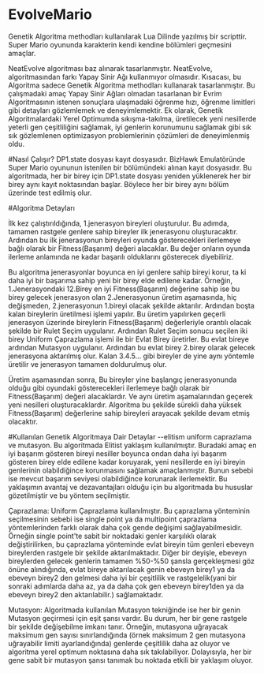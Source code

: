 # EvolveMario
Genetik Algoritma methodları kullanılarak Lua Dilinde yazılmış bir scripttir. Super Mario oyununda karakterin kendi kendine bölümleri geçmesini amaçlar. 

NeatEvolve algoritması baz alınarak tasarlanmıştır. NeatEvolve, algoritmasından farkı Yapay Sinir Ağı kullanmıyor olmasıdır. Kısacası, bu Algoritma sadece Genetik Algoritma methodları kullanarak tasarlanmıştır. Bu çalışmadaki amaç Yapay Sinir Ağları olmadan tasarlanan bir Evrim Algoritmasının istenen sonuçlara ulaşmadaki öğrenme hızı, öğrenme limitleri gibi detayları gözlemlemek ve deneyimlemektir. Ek olarak, Genetik Algoritmalardaki Yerel Optimumda sıkışma-takılma, üretilecek yeni nesillerde yeterli gen çeşitliliğini sağlamak, iyi genlerin korunumunu sağlamak gibi sık sık gözlemlenen optimizasyon problemlerinin çözümleri de deneyimlenmiş oldu.

#Nasıl Çalışır?
DP1.state dosyası kayıt dosyasıdır. BizHawk Emulatöründe Super Mario oyununun istenilen bir bölümündeki alınan kayıt dosyasıdır. Bu algoritmada, her bir birey için DP1.state dosyası yeniden yüklenerek her bir birey aynı kayıt noktasından başlar. Böylece her bir birey aynı bölüm üzerinde test edilmiş olur.

#Algoritma Detayları

İlk kez çalıştırıldığında, 1.jenerasyon bireyleri oluşturulur. Bu adımda, tamamen rastgele genlere sahip bireyler ilk jenerasyonu oluşturacaktır.
Ardından bu ilk jenerasyonun bireyleri oyunda gösterecekleri ilerlemeye bağlı olarak bir Fitness(Başarım) değeri alacaklar. Bu değer onların oyunda ilerleme anlamında ne kadar başarılı olduklarını gösterecek diyebiliriz.

Bu algoritma jenerasyonlar boyunca en iyi genlere sahip bireyi korur, ta ki daha iyi bir başarıma sahip yeni bir birey elde edilene kadar. Örneğin, 1.Jenerasyondaki 12.Birey en iyi Fitness(Başarım) değerine sahip ise bu birey gelecek jenerasyon olan 2.Jenerasyonun üretim aşamasında, hiç değişmeden, 2.jenerasyonun 1.bireyi olacak şekilde aktarılır. Ardından boşta kalan bireylerin üretilmesi işlemi yapılır. Bu üretim yapılırken geçerli jenerasyon üzerinde bireylerin Fitness(Başarım) değerleriyle orantılı olacak şekilde bir Rulet Seçim uygulanır. Ardından Rulet Seçim sonucu seçilen iki birey Uniform Çaprazlama işlemi ile bir Evlat Birey üretirler. Bu evlat bireye ardından Mutasyon uygulanır. Ardından bu evlat birey 2.birey olarak gelecek jenerasyona aktarılmış olur. Kalan 3.4.5... gibi bireyler de yine aynı yöntemle üretilir ve jenerasyon tamamen doldurulmuş olur.

Üretim aşamasından sonra,
Bu bireyler yine başlangıç jenerasyonunda olduğu gibi oyundaki gösterecekleri ilerlemeye bağlı olarak bir Fitness(Başarım) değeri alacaklardır. Ve aynı üretim aşamalarından geçerek yeni nesilleri oluşturacaklardır. Algoritma bu şekilde sürekli daha yüksek Fitness(Başarım) değerlerine sahip bireyleri arayacak şekilde devam etmiş olacaktır.

#Kullanılan Genetik Algoritmaya Dair Detaylar
--elitism uniform caprazlama ve mutasyon.
Bu algoritmada Elitist yaklaşım kullanılmıştır. Buradaki amaç en iyi başarım gösteren bireyi nesiller boyunca ondan daha iyi başarım gösteren birey elde edilene kadar koruyarak, yeni nesillerde en iyi bireyin genlerinin  olabildiğince korunmasını sağlamak amaçlanmıştır. Bunun sebebi ise mevcut başarım seviyesi olabildiğince korunarak ilerlemektir. Bu yaklaşımın avantaj ve dezavantajları olduğu için bu algoritmada bu hususlar gözetilmiştir ve bu yöntem seçilmiştir.

Çaprazlama: Uniform Çaprazlama kullanılmıştır. Bu çaprazlama yönteminin seçilmesinin sebebi ise single point ya da multipoint çaprazlama yöntemlerinden farklı olarak daha çok gende değişimi sağlayabilmesidir. Örneğin single point'te sabit bir noktadaki genler karşılıklı olarak değiştirilirken, bu çaprazlama yönteminde evlat bireyin tüm genleri ebeveyn bireylerden rastgele bir şekilde aktarılmaktadır. Diğer bir deyişle, ebeveyn bireylerden gelecek genlerin tamamen %50-%50 şansla gerçekleşmesi göz önüne alındığında, evlat bireye aktarılacak genin ebeveyn birey1 ya da ebeveyn birey2 den gelmesi daha iyi bir çeşitlilik ve rastgelelik(yani bir sonraki adımlarda daha az, ya da daha çok gen ebeveyn birey1den ya da ebeveyn birey2 den aktarılabilir.) sağlamaktadır.

Mutasyon: Algoritmada kullanılan Mutasyon tekniğinde ise her bir genin Mutasyon geçirmesi için eşit şansı vardır. Bu durum, her bir gene rastgele bir şekilde değişebilme imkanı tanır. Örneğin, mutasyona uğrayacak maksimum gen sayısı sınırlandığında (örnek maksimum 2 gen mutasyona uğrayabilir limiti ayarlandığında) genlerde çeşitlilik daha az oluyor ve algoritma yerel optimum noktasına daha sık takılabiliyor. Dolayısıyla, her bir gene sabit bir mutasyon şansı tanımak bu noktada etkili bir yaklaşım oluyor.










